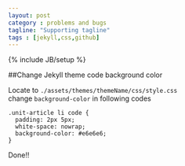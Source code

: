 ```yaml
---
layout: post
category : problems and bugs
tagline: "Supporting tagline"
tags : [jekyll,css,github]
---
```

{% include JB/setup %}

##Change Jekyll theme code background color

Locate to `./assets/themes/themeName/css/style.css`    
change `background-color` in following codes 
~~~~~~~
.unit-article li code {
  padding: 2px 5px;
  white-space: nowrap;
  background-color: #e6e6e6;
}
~~~~~~~

Done!!